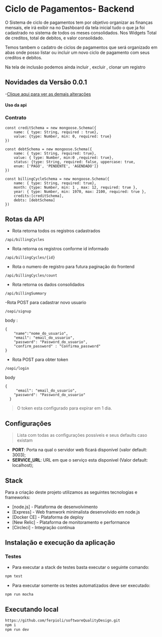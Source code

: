 # Ciclo de Pagamentos- Backend

O Sistema de ciclo de pagamentos tem por objetivo organizar as finanças mensais, ele irá exibir na no Dashboard da tela inicial tudo o que ja foi cadastrado no sistema de todos os meses consolidados. Nos Widgets Total de creditos, total de debitos, e valor consolidado.

Temos tambem o cadatro de ciclos de pagamentos que será organizado em abas onde posso listar ou incluir um novo ciclo de pagamento com seus creditos e debitos.

Na tela de inclusão podemos ainda incluir , excluir , clonar um registro


## Novidades da Versão 0.0.1

-[Clique aqui para ver as demais alterações](CHANGELOG.md)



#### Uso da api

### Contrato

```
const creditSchema = new mongoose.Schema({
    name: { type: String, required : true},
    value: {type: Number, min: 0, required: true}
})

const debtSchema = new mongoose.Schema({
    name: { type: String, required: true},
    value: { type: Number, min:0 ,required: true},
    status: {type: String, required: false, uppercase: true,
    enum: ['PAGO', 'PENDENTE', 'AGENDADO']}
})

const billingCycleSchema = new mongoose.Schema({
    name: { type: String, required: true},
    month: {type: Number, min: 1 , max: 12, required: true },
    year: { type: Number, min: 1970, max: 2100, required: true },
    credits:[creditSchema],
    debts: [debtSchema]
})

```
## Rotas da API

- Rota retorna todos os registros cadastrados
```
/api/billingCycles
```

- Rota retorna os registros conforme id informado
```
/api/billingCycles/{id}
```
- Rota o numero de registro para futura paginação do frontend
```
/api/billingCycles/count
```
- Rota retorna os dados consolidados
```
/api/billingSummary
```
-Rota POST para cadastrar novo usuario
```
/oapi/signup
```
body :
```
{
    "name":"nome_do_usuario",
    "email": "email_do_usuario",
    "password": "Password_do_usuario",
    "confirm_password" : "Confirma_password"
}
```

- Rota POST para obter token
```
/oapi/login
```
body
```
{
     "email": "email_do_usuario",
    "password": "Password_do_usuario"
  }
```
> O token esta configurado para expirar em 1 dia.

## Configurações

> Lista com todas as configurações possíveis e seus defaults caso existam

- **PORT**: Porta na qual o servidor web ficará disponível (valor default: 3003);
- **SERVICE_URL**: URL em que o serviço esta disponivel (Valor default: localhost);


## Stack

Para a criação deste projeto utilizamos as seguintes tecnologias e frameworks:

- [node.js] - Plataforma de desenvolvimento
- [Express] - Web framwork minimalista desenvolvido em node.js
- [Docker CE] - Plataforma de deploy
- [New Relic] - Plataforma de monitoramento e performance
- [Circleci] - Integração contínua

## Instalação e execução da aplicação

### Testes
- Para executar a stack de testes basta executar o seguinte comando:
```sh
npm test
```

- Para executar somente os testes automatizados deve ser executado:
```sh
npm run mocha
```

## Executando local

```sh
https://github.com/ferpioli/softwareQualityDesign.git
npm i
npm run dev
```
